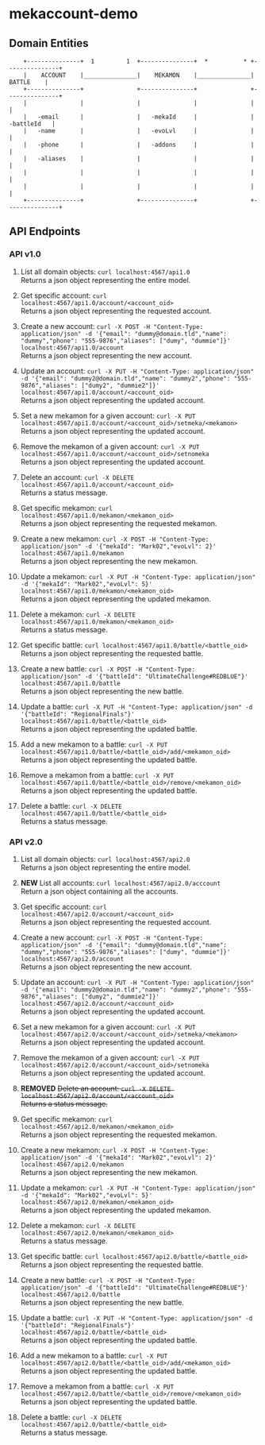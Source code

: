 # mekaccount-demo

## Domain Entities ##

```
  	+---------------+  1		 1	+---------------+  *		  *	+---------------+
	|    ACCOUNT	|_______________|    MEKAMON	|_______________|     BATTLE	|
	+---------------+				+---------------+				+---------------+
	|				|				|				|				|				|
	|	-email		|				|	-mekaId		|				|	-battleId	|
	|	-name		|				|	-evoLvl		|				|				|
	|	-phone		|				|	-addons		|				|				|
	|	-aliases	|				|				|				|				|
	|				|				|				|				|				|
	|				|				|				|				|				|
	+---------------+				+---------------+				+---------------+
```

## API Endpoints ##

### API v1.0 ###

1. List all domain objects: `curl localhost:4567/api1.0`  
   Returns a json object representing the entire model.

2. Get specific account: `curl localhost:4567/api1.0/account/<account_oid>`  
   Returns a json object representing the requested account.

3. Create a new account: `curl -X POST -H "Content-Type: application/json" -d '{"email": "dummy@domain.tld","name": "dummy","phone": "555-9876","aliases": ["dumy", "dummie"]}' localhost:4567/api1.0/account`  
   Returns a json object representing the new account.

4. Update an account: `curl -X PUT -H "Content-Type: application/json" -d '{"email": "dummy2@domain.tld","name": "dummy2","phone": "555-9876","aliases": ["dumy2", "dummie2"]}' localhost:4567/api1.0/account/<account_oid>`  
   Returns a json object representing the updated account.

5. Set a new mekamon for a given account: `curl -X PUT localhost:4567/api1.0/account/<account_oid>/setmeka/<mekamon>`  
   Returns a json object representing the updated account.

6. Remove the mekamon of a given account: `curl -X PUT localhost:4567/api1.0/account/<account_oid>/setnomeka`  
   Returns a json object representing the updated account.

7. Delete an account: `curl -X DELETE localhost:4567/api1.0/account/<account_oid>`  
   Returns a status message.

8. Get specific mekamon: `curl localhost:4567/api1.0/mekamon/<mekamon_oid>`  
   Returns a json object representing the requested mekamon.

9. Create a new mekamon: `curl -X POST -H "Content-Type: application/json" -d '{"mekaId": "Mark02","evoLvl": 2}' localhost:4567/api1.0/mekamon`  
   Returns a json object representing the new mekamon.

10. Update a mekamon: `curl -X PUT -H "Content-Type: application/json" -d '{"mekaId": "Mark02","evoLvl": 5}' localhost:4567/api1.0/mekamon/<mekamon_oid>`  
   Returns a json object representing the updated mekamon.

11. Delete a mekamon: `curl -X DELETE localhost:4567/api1.0/mekamon/<mekamon_oid>`  
   Returns a status message.

12. Get specific battle: `curl localhost:4567/api1.0/battle/<battle_oid>`  
   Returns a json object representing the requested battle.

13. Create a new battle: `curl -X POST -H "Content-Type: application/json" -d '{"battleId": "UltimateChallenge#REDBLUE"}' localhost:4567/api1.0/battle`  
   Returns a json object representing the new battle.

14. Update a battle: `curl -X PUT -H "Content-Type: application/json" -d '{"battleId": "RegionalFinals"}' localhost:4567/api1.0/battle/<battle_oid>`  
   Returns a json object representing the updated battle.

15. Add a new mekamon to a battle: `curl -X PUT localhost:4567/api1.0/battle/<battle_oid>/add/<mekamon_oid>`  
   Returns a json object representing the updated battle.

16. Remove a mekamon from a battle: `curl -X PUT localhost:4567/api1.0/battle/<battle_oid>/remove/<mekamon_oid>`  
   Returns a json object representing the updated battle.

17. Delete a battle: `curl -X DELETE localhost:4567/api1.0/battle/<battle_oid>`  
   Returns a status message.


### API v2.0 ###

1. List all domain objects: `curl localhost:4567/api2.0`  
   Returns a json object representing the entire model.

2. **NEW** List all accounts: `curl localhost:4567/api2.0/acccount`  
   Return a json object containing all the accounts.

3. Get specific account: `curl localhost:4567/api2.0/account/<account_oid>`  
   Returns a json object representing the requested account.

4. Create a new account: `curl -X POST -H "Content-Type: application/json" -d '{"email": "dummy@domain.tld","name": "dummy","phone": "555-9876","aliases": ["dumy", "dummie"]}' localhost:4567/api2.0/account`  
   Returns a json object representing the new account.

5. Update an account: `curl -X PUT -H "Content-Type: application/json" -d '{"email": "dummy2@domain.tld","name": "dummy2","phone": "555-9876","aliases": ["dumy2", "dummie2"]}' localhost:4567/api2.0/account/<account_oid>`  
   Returns a json object representing the updated account.

6. Set a new mekamon for a given account: `curl -X PUT localhost:4567/api2.0/account/<account_oid>/setmeka/<mekamon>`  
   Returns a json object representing the updated account.

7. Remove the mekamon of a given account: `curl -X PUT localhost:4567/api2.0/account/<account_oid>/setnomeka`  
   Returns a json object representing the updated account.

7. **REMOVED** ~~Delete an account: `curl -X DELETE localhost:4567/api2.0/account/<account_oid>`  
   Returns a status message.~~

8. Get specific mekamon: `curl localhost:4567/api2.0/mekamon/<mekamon_oid>`  
   Returns a json object representing the requested mekamon.

9. Create a new mekamon: `curl -X POST -H "Content-Type: application/json" -d '{"mekaId": "Mark02","evoLvl": 2}' localhost:4567/api2.0/mekamon`  
   Returns a json object representing the new mekamon.

10. Update a mekamon: `curl -X PUT -H "Content-Type: application/json" -d '{"mekaId": "Mark02","evoLvl": 5}' localhost:4567/api2.0/mekamon/<mekamon_oid>`  
   Returns a json object representing the updated mekamon.

11. Delete a mekamon: `curl -X DELETE localhost:4567/api2.0/mekamon/<mekamon_oid>`  
   Returns a status message.

12. Get specific battle: `curl localhost:4567/api2.0/battle/<battle_oid>`  
   Returns a json object representing the requested battle.

13. Create a new battle: `curl -X POST -H "Content-Type: application/json" -d '{"battleId": "UltimateChallenge#REDBLUE"}' localhost:4567/api2.0/battle`  
   Returns a json object representing the new battle.

14. Update a battle: `curl -X PUT -H "Content-Type: application/json" -d '{"battleId": "RegionalFinals"}' localhost:4567/api2.0/battle/<battle_oid>`  
   Returns a json object representing the updated battle.

15. Add a new mekamon to a battle: `curl -X PUT localhost:4567/api2.0/battle/<battle_oid>/add/<mekamon_oid>`  
   Returns a json object representing the updated battle.

16. Remove a mekamon from a battle: `curl -X PUT localhost:4567/api2.0/battle/<battle_oid>/remove/<mekamon_oid>`  
   Returns a json object representing the updated battle.

17. Delete a battle: `curl -X DELETE localhost:4567/api2.0/battle/<battle_oid>`  
   Returns a status message.